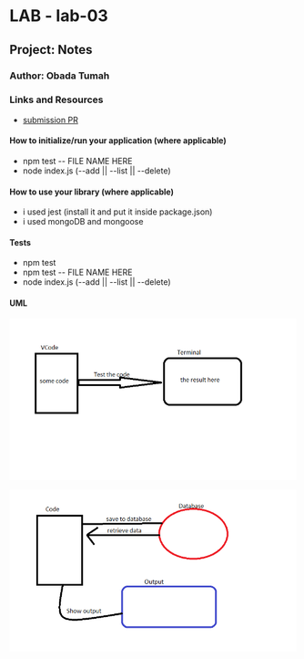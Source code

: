 # LAB - lab-03

## Project: Notes

### Author: Obada Tumah

### Links and Resources

- [submission PR](http://xyz.com)

#### How to initialize/run your application (where applicable)

- npm test -- FILE NAME HERE
- node index.js (--add || --list || --delete) 

#### How to use your library (where applicable)
- i used jest (install it and put it inside package.json)
- i used mongoDB and mongoose 
#### Tests

- npm test
- npm test -- FILE NAME HERE
- node index.js (--add || --list || --delete)

#### UML

![uml](assets\class02.png)

![uml](assets\class03.png)
